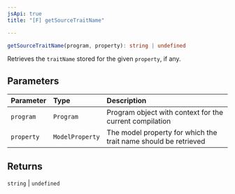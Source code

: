 ```yaml
---
jsApi: true
title: "[F] getSourceTraitName"

---
```

```ts
getSourceTraitName(program, property): string | undefined
```

Retrieves the `traitName` stored for the given `property`, if any.

## Parameters

| Parameter | Type | Description |
| :------ | :------ | :------ |
| `program` | `Program` | Program object with context for the current compilation |
| `property` | `ModelProperty` | The model property for which the trait name should be retrieved |

## Returns

`string` \| `undefined`

